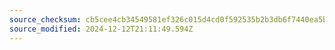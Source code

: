 ```yaml
---
source_checksum: cb5cee4cb34549581ef326c015d4cd0f592535b2b3db6f7440ea5bb9ad626f7b
source_modified: 2024-12-12T21:11:49.594Z
---
```


